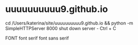 # uuuuuuuuuu9.github.io

cd /Users/katerina/site/uuuuuuuuuu9.github.io && python -m SimpleHTTPServer 8000
shut down server - Ctrl + C


FONT
font serif
font sans serif

